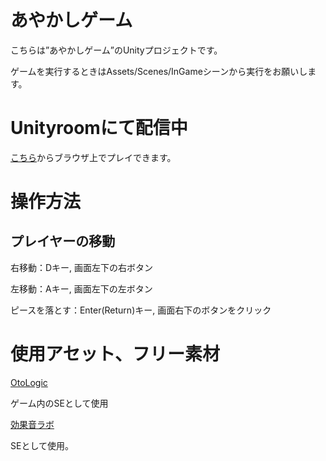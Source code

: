 # あやかしゲーム
こちらは”あやかしゲーム”のUnityプロジェクトです。

ゲームを実行するときはAssets/Scenes/InGameシーンから実行をお願いします。

# Unityroomにて配信中
[こちら](https://unityroom.com/games/ayakashi_game)からブラウザ上でプレイできます。

# 操作方法
## プレイヤーの移動
右移動：Dキー, 画面左下の右ボタン

左移動：Aキー, 画面左下の左ボタン

ピースを落とす：Enter(Return)キー, 画面右下のボタンをクリック

# 使用アセット、フリー素材
[OtoLogic](https://otologic.jp/)

ゲーム内のSEとして使用

[効果音ラボ](https://soundeffect-lab.info/)

SEとして使用。
